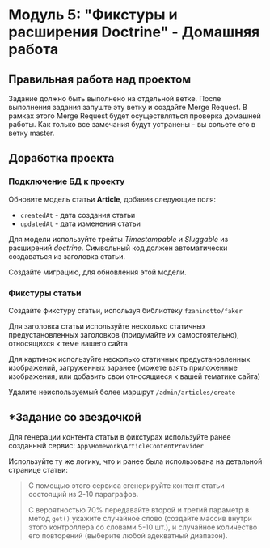 # Модуль 5: "Фикстуры и расширения Doctrine" - Домашняя работа


## Правильная работа над проектом

Задание должно быть выполнено на отдельной ветке. После выполнения задания запуште эту ветку и создайте Merge Request. В рамках этого Merge Request будет осуществляться проверка домашней работы. Как только все замечания будут устранены - вы сольете его в ветку master.


## Доработка проекта

### Подключение БД к проекту
Обновите модель статьи **Article**, добавив следующие поля:
- `createdAt` - дата создания статьи
- `updatedAt` - дата изменения статьи

Для модели используйте трейты *Timestampable* и *Sluggable* из расширений *doctrine*. Символьный код должен автоматически создаваться из заголовка статьи.

Создайте миграцию, для обновления этой модели.

### Фикстуры статьи
Создайте фикстуру статьи, используя библиотеку `fzaninotto/faker`

Для заголовка статьи используйте несколько статичных предустановленных заголовков (придумайте их самостоятельно), относящихся к теме вашего сайта

Для картинок используйте несколько статичных предустановленных изображений, загруженных заранее (можете взять приложенные изображения, или добавить свои относящиеся к вашей тематике сайта)

Удалите неиспользуемый более маршрут `/admin/articles/create`

## *Задание со звездочкой
Для генерации контента статьи в фикстурах используйте ранее созданный сервис: `App\Homework\ArticleContentProvider`

Используйте ту же логику, что и ранее была использована на детальной странице статьи:

> С помощью этого сервиса сгенерируйте контент статьи состоящий из 2-10 параграфов.
>
> С вероятностью 70% передавайте второй и третий параметр в метод `get()` укажите случайное слово (создайте массив внутри этого контроллера со словами 5-10 шт.), и случайное количество его повторений (выберите любой адекватный диапазон).
